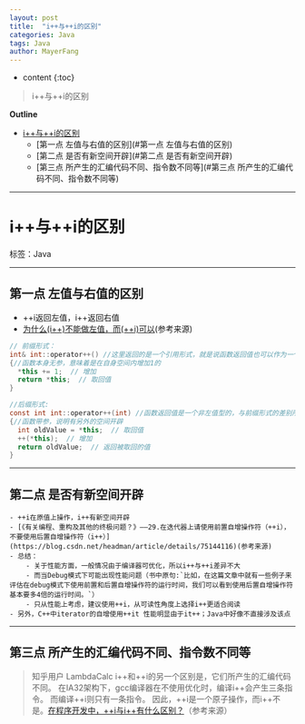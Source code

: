 ```yaml
---
layout: post
title:  "i++与++i的区别"
categories: Java
tags: Java
author: MayerFang
---
```


* content
{:toc}

>i++与++i的区别





**Outline**
- [i++与++i的区别](#i++与++i的区别)
	- [第一点 左值与右值的区别](#第一点 左值与右值的区别)
	- [第二点 是否有新空间开辟](#第二点 是否有新空间开辟)
	- [第三点 所产生的汇编代码不同、指令数不同等](#第三点 所产生的汇编代码不同、指令数不同等)



---

# i++与++i的区别

标签：Java

---

## 第一点 左值与右值的区别

- ++i返回左值，i++返回右值
- [为什么(i++)不能做左值，而(++i)可以](https://blog.csdn.net/zlhy_/article/details/8349300)(参考来源)

```java
// 前缀形式：
int& int::operator++() //这里返回的是一个引用形式，就是说函数返回值也可以作为一个左值使用
{//函数本身无参，意味着是在自身空间内增加1的
  *this += 1;  // 增加
  return *this;  // 取回值
}

//后缀形式:
const int int::operator++(int) //函数返回值是一个非左值型的，与前缀形式的差别所在。
{//函数带参，说明有另外的空间开辟
  int oldValue = *this;  // 取回值
  ++(*this);  // 增加
  return oldValue;  // 返回被取回的值
}
```
---

## 第二点 是否有新空间开辟
	- ++i在原值上操作，i++有新空间开辟
	- [《有关编程、重构及其他的终极问题？》——29.在迭代器上请使用前置自增操作符（++i），不要使用后置自增操作符（i++）](https://blog.csdn.net/headman/article/details/75144116)(参考来源)
	- 总结：
		- 关于性能方面，一般情况由于编译器可优化，所以i++与++i差异不大
		- 而当Debug模式下可能出现性能问题（书中原句:`比如，在这篇文章中就有一些例子来评估在debug模式下使用前置和后置自增操作符的运行时间，我们可以看到使用后置自增操作符基本要多4倍的运行时间。`）
		- 只从性能上考虑，建议使用++i，从可读性角度上选择i++更适合阅读
	- 另外，C++中iterator的自增使用++it 性能明显由于it++；Java中好像不直接涉及该点

---

## 第三点 所产生的汇编代码不同、指令数不同等

>知乎用户  LambdaCalc
>i++和++i的另一个区别是，它们所产生的汇编代码不同。
在IA32架构下，gcc编译器在不使用优化时，编译i++会产生三条指令。
而编译++i则只有一条指令。
因此，++i是一个原子操作，而i++不是。[在程序开发中，++i与i++有什么区别？](https://www.zhihu.com/question/19811087)（参考来源）
